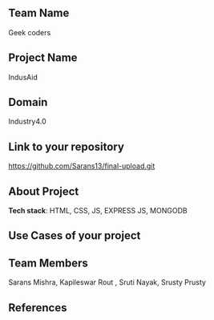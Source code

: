 ## Team Name  
Geek coders
## Project Name  
IndusAid


## Domain
Industry4.0


## Link to your repository
https://github.com/Sarans13/final-upload.git


## About Project








**Tech stack**:
HTML, CSS, JS, EXPRESS JS, MONGODB
 

## Use Cases of your project


## Team Members
Sarans Mishra, Kapileswar Rout , Sruti Nayak, Srusty Prusty

## References
